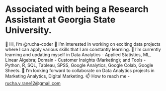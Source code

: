 
# Associated with being a Research Assistant at Georgia State University.
👋 Hi, I’m @rucha-coder
👀 I’m interested in working on exciting data projects where I can apply various skills that I am constantly learning.
🌱 I’m currently learning and updating myself in Data Analytics - Applied Statistics, ML, Linear Algebra; Domain - Customer Insights (Marketing); and Tools - Python, R, SQL, Tableau, SPSS, Google Analytics, Google Colab, Google Sheets.
💞️ I’m looking forward to collaborate on Data Analytics projects in Marketing Analytics, Digital Marketing.
📫 How to reach me - rucha.v.rane12@gmail.com
